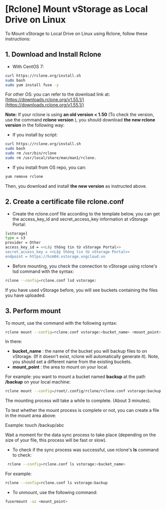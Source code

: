 # \[Rclone] Mount vStorage as Local Drive on Linux

To Mount vStorage to Local Drive on Linux using Rclone, follow these instructions:

## 1. Download and Install R**clone**  <a href="#id-1.-tai-va-cai-dat-rclone-theo-huong-dan-sau" id="id-1.-tai-va-cai-dat-rclone-theo-huong-dan-sau"></a>

* With CentOS 7:

```bash
curl https://rclone.org/install.sh
sudo bash
sudo yum install fuse -y
```

For other OS: you can refer to the download link at: [https://downloads.rclone.org/v1.55.1/](https://downloads.rclone.org/v1.55.1/)

**Note:** If your rclone is using **an old version < 1.50** (To check the version, use the command **rclone version** ), you should download **the new rclone version** in the following way:

* If you install by script:

```bash
curl https://rclone.org/install.sh
sudo bash
sudo rm /usr/bin/rclone
sudo rm /usr/local/share/man/man1/rclone.
```

* If you install from OS repo, you can:

```bash
yum remove rclone
```

Then, you download and install **the new version** as instructed above.

## 2. Create a certificate file rclone.conf <a href="#id-2.-tao-file-chung-thuc-rclone.conf-theo-mau-sau" id="id-2.-tao-file-chung-thuc-rclone.conf-theo-mau-sau"></a>

* Create the rclone.conf file according to the template below, you can get the access\_key\_id and secret\_access\_key information at vStorage Portal:

```bash
[vstorage]
type = s3
provider = Other
access_key_id = <<Lấy thông tin từ vStorage Portal>>
secret_access_key = <<Lấy thông tin từ vStorage Portal>>
endpoint = https://hcm04.vstorage.vngcloud.vn
```

* Before mounting, you check the connection to vStorage using rclone's lsd command with the syntax:

```bash
rclone --config=rclone.conf lsd vstorage:
```

If you have used vStorage before, you will see buckets containing the files you have uploaded.

## 3. Perform mount <a href="#id-3.-thuc-hien-mount" id="id-3.-thuc-hien-mount"></a>

To mount, use the command with the following syntax:

```bash
rclone mount --config=rclone.conf vstorage:<bucket_name> <mount_point> --vfs-cache-mode full --allow-non-empty --allow-other --drive-chunk-size 128M --max-read-ahead 200M --dir-cache-time 30m --daemon
```

In there:

* **bucket\_name** : the name of the bucket you will backup files to on vStorage. (If it doesn't exist, rclone will automatically generate it). Note, you should set a different name from the existing buckets.
* **mount\_point** : the area to mount on your local.

For example: you want to mount a bucket named **backup** at the path **/backup** on your local machine:

```bash
rclone mount --config=/root/.config/rclone/rclone.conf vstorage:backup /backup --vfs-cache-mode full --allow-non-empty --allow-other --drive-chunk-size 128M --max-read-ahead 200M --dir-cache-time 30m --daemon
```

The mounting process will take a while to complete. (About 3 minutes).

To test whether the mount process is complete or not, you can create a file in the mount area above:

Example: touch /backup/abc

Wait a moment for the data sync process to take place (depending on the size of your file, this process will be fast or slow).

* To check if the sync process was successful, use rclone's **ls** command to check:

```bash
 rclone --config=rclone.conf ls vstorage:<bucket_name>
```

For example:

```bash
rclone --config=rclone.conf ls vstorage:backup
```

* To unmount, use the following command:

```bash
fusermount -uz <mount_point>
```
